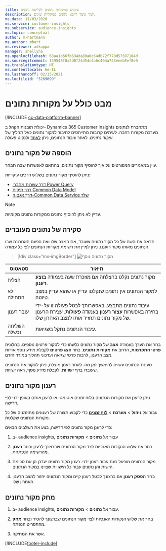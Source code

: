 ```yaml
---
title: שימוש במקורות נתונים לקליטת נתונים
description: למד כיצד לייבא נתונים ממקורות שונים.
ms.date: 11/03/2020
ms.service: customer-insights
ms.subservice: audience-insights
ms.topic: conceptual
author: m-hartmann
ms.author: mhart
ms.reviewer: adkuppa
manager: shellyha
ms.openlocfilehash: 68aa1b56fb634da80a0c64db72f778d57507104d
ms.sourcegitcommit: 139548f8a2d0f24d54c4a6c404a743eeeb8ef8e0
ms.translationtype: HT
ms.contentlocale: he-IL
ms.lasthandoff: 02/15/2021
ms.locfileid: "5269699"
---
```

# <a name="data-sources-overview"></a>מבט כולל על מקורות נתונים

[!INCLUDE [cc-data-platform-banner](../includes/cc-data-platform-banner.md)]

יכולת תובנות הקהל ב- Dynamics 365 Customer Insights מתחברת לנתונים מערכת מקורות רחבה. לעיתים קרובות מתייחסים לחיבור למקור נתונים כאל תהליך של *עיבוד נתונים*. לאחר עיבוד הנתונים, ניתן [לאחד](data-unification.md) ולנקוט פעולה.

## <a name="add-a-data-source"></a>הוספה של מקור נתונים

עיין במאמרים המפורטים על איך להוסיף מקור נתונים, בהתאם לאפשרות שבה תבחר.

ניתן להוסיף מקור נתונים בשלוש דרכים עיקריות:

- [דרך עשרות מחברי Power Query](connect-power-query.md)
- [דרך תיקית Common Data Model](connect-common-data-model.md)
- [דרך אגם ה-Common Data Service שלך](connect-common-data-service-lake.md)

> [!NOTE]
> עדיין לא ניתן להוסיף נתונים ממקורות נתונים מקומיות.

## <a name="review-ingested-data"></a>סקירה של נתונים מעובדים

תראה את השם של כל מקור נתונים שעובד, את המצב שלו ואת הפעם האחרונה שבו הנתונים מאותו מקור רועננו. ניתן למיין את רשימת מקורות הנתונים לפי כל עמודה.

> [!div class="mx-imgBorder"]
> ![מקור נתונים נוסף](media/configure-data-datasource-added.png "מקור נתונים נוסף")

|סטאטוס  |תיאור  |
|---------|---------|
|הצליח   |מקור נתונים נקלט בהצלחה אם מוזכרת שעה בעמודה **בוצע רענון**.
|לא התחילה   |למקור הנתונים אין נתונים שנקלטו עדיין או שהוא עדיין במצב טיוטה.         |
|עובר רענון    |עיבוד נתונים מתבצע. באפשרותך לבטל פעולה זו על-ידי בחירה באפשרות **עצור רענון** בעמודה **פעולות**. עצירת הרענון של מקור נתונים תחזיר אותו למצב האחרון שלו.       |
|השליחה נכשלה     |עיבוד הנתונים נתקל בשגיאות.         |

בחר את הערך בעמודה **מצב** של מקור נתונים כלשהו כדי לסקור פרטים נוספים. בחלונית **פרטי התקדמות**, הרחב את **מקורות נתונים**. בחר **הצג פרטים** לקבלת מידע נוסף אודות מצב הרענון, לרבות פרטי שגיאה ועדכוני תהליך במורד הזרם.

טעינת הנתונים עשויה להימשך זמן מה. לאחר רענון מוצלח, ניתן לסקור את הנתונים שעובדו בדף **ישויות**. לקבלת מידע נוסף, ראה [ישויות](entities.md).

## <a name="refresh-a-data-source"></a>רענון מקור נתונים

ניתן לרענן את מקורות הנתונים בלוח זמנים אוטומטי או לרענן אותם באופן ידני לפי דרישה. 

עבור אל **ניהול** > **מערכת** > [**לוח זמנים**](system.md#schedule-tab) כדי לקבוע תצורה של רענונים מתוזמנים של כל מקורות הנתונים שקלטת.

כדי לרענן מקור נתונים לפי דרישה, בצע את השלבים הבאים:

1. ב- audience insights, עבור אל **נתונים** > **מקורות נתונים**

2. בחר את שלוש הנקודות האנכיות לצד מקור הנתונים שברצונך לרענן ובחר **רענון** מהרשימה הנפתחת.

3. מקור הנתונים מופעל כעת עבור רענון ידני. רענון מקור נתונים יעדכן הן את סכימת הישות והן נתונים עבור כל הישויות שצוינו במקור הנתונים.

4. בחר **הפסק רענון** אם ברצונך לבטל רענון קיים ומקור הנתונים יחזור למצב הרענון האחרון שלו.

## <a name="delete-a-data-source"></a>מחק מקור נתונים

1. ב- audience insights, עבור אל **נתונים** > **מקורות נתונים**.

2. בחר את שלוש הנקודות האנכיות לצד מקור הנתונים שברצונך להסיר ובחר **מחק** מהתפריט הנפתח.

3. אשר את המחיקה.


[!INCLUDE[footer-include](../includes/footer-banner.md)]